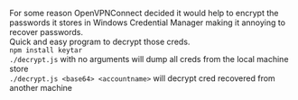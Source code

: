 For some reason OpenVPNConnect decided it would help to encrypt the passwords it stores in Windows Credential Manager making it annoying to recover passwords.<br>
Quick and easy program to decrypt those creds.<br>
`npm install keytar`<br>
`./decrypt.js`  with no arguments will dump all creds from the local machine store<br>
`./decrypt.js <base64> <accountname>`   will decrypt cred recovered from another machine<br>

